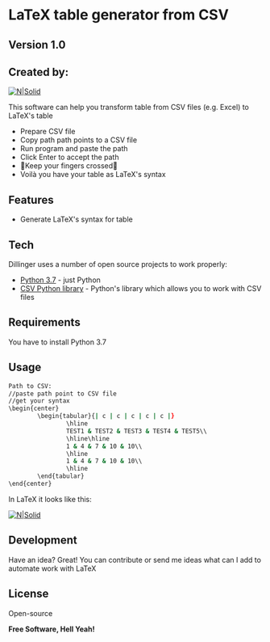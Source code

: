 # LaTeX table generator from CSV
## Version 1.0
##  Created by:
[![N|Solid](https://i.imgur.com/zk7PUsqm.jpg)](https://nodesource.com/products/nsolid)



This software can help you transform table from CSV files (e.g. Excel) to LaTeX's table

- Prepare CSV file
- Copy path path points to a CSV file
- Run program and paste the path
- Click Enter to accept the path
- 🤞Keep your fingers crossed🤞 
- Voilà you have your table as LaTeX's syntax 

## Features

- Generate LaTeX's syntax for table

## Tech

Dillinger uses a number of open source projects to work properly:

- [Python 3.7] - just Python
- [CSV Python library] - Python's library which allows you to work with CSV files

## Requirements

You have to install Python 3.7 

## Usage 

```sh
Path to CSV:
//paste path point to CSV file
//get your syntax
\begin{center}
        \begin{tabular}{| c | c | c | c | c |}
                \hline
                TEST1 & TEST2 & TEST3 & TEST4 & TEST5\\
                \hline\hline
                1 & 4 & 7 & 10 & 10\\
                \hline
                1 & 4 & 7 & 10 & 10\\
                \hline
        \end{tabular}
\end{center}
```

In LaTeX it looks like this:


[![N|Solid](https://i.imgur.com/vMgR5dE.png)](https://nodesource.com/products/nsolid)



## Development

Have an idea? Great!
You can contribute or send me ideas what can I add to automate work with LaTeX


## License

Open-source

**Free Software, Hell Yeah!**


   [Python 3.7]: <https://www.python.org/downloads/release/python-370/>
   [CSV Python library]: <https://docs.python.org/3/library/csv.html>

  
